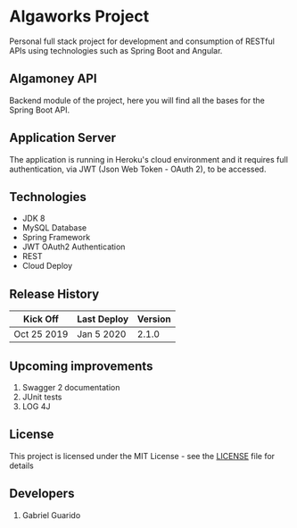 # Algaworks Project
Personal full stack project for development and consumption of RESTful APIs using technologies such as Spring Boot and Angular.

## Algamoney API
Backend module of the project, here you will find all the bases for the Spring Boot API.

## Application Server
The application is running in Heroku's cloud environment and it requires full authentication, via JWT (Json Web Token - OAuth 2), to be accessed.

## Technologies
* JDK 8
* MySQL Database
* Spring Framework
* JWT OAuth2 Authentication
* REST
* Cloud Deploy

## Release History
|**Kick Off**|**Last Deploy**|**Version**|
|------------|---------------|-----------|
|Oct 25 2019 |Jan 5 2020     |2.1.0      |

## Upcoming improvements
1. Swagger 2 documentation
2. JUnit tests
3. LOG 4J

## License
This project is licensed under the MIT License - see the [LICENSE](LICENSE) file for details

## Developers
1. Gabriel Guarido
